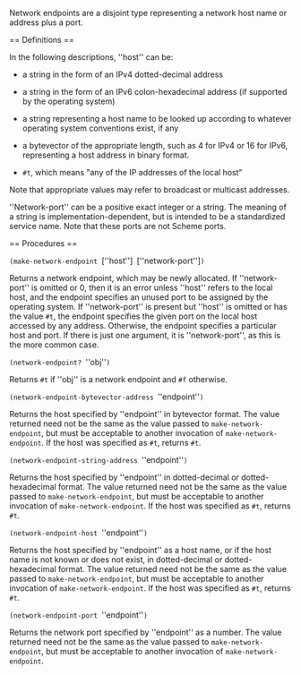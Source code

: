 Network endpoints are a disjoint type representing a network host name or address plus a port.

== Definitions ==

In the following descriptions, ''host'' can be:

 * a string in the form of an IPv4 dotted-decimal address

 * a string in the form of an IPv6 colon-hexadecimal address (if supported by the operating system)

 * a string representing a host name to be looked up according to whatever operating system conventions exist, if any

 * a bytevector of the appropriate length, such as 4 for IPv4 or 16 for IPv6, representing a host address in binary format.

 * `#t`, which means "any of the IP addresses of the local host"

Note that appropriate values may refer to broadcast or multicast addresses.

''Network-port'' can be a positive exact integer or a string.  The meaning of a string is implementation-dependent, but is intended to be a standardized service name.  Note that these ports are not Scheme ports.

== Procedures ==

`(make-network-endpoint `[''host'']` `[''network-port'']`)`

Returns a network endpoint, which may be newly allocated.  If ''network-port'' is omitted or 0, then it is an error unless ''host'' refers to the local host, and the endpoint specifies an unused port to be assigned by the operating system.  If ''network-port'' is present but ''host'' is omitted or has the value `#t`, the endpoint specifies the given port on the local host accessed by any address.  Otherwise, the endpoint specifies a particular host and port.  If there is just one argument, it is ''network-port'', as this is the more common case.

`(network-endpoint? `''obj''`)`

Returns `#t` if ''obj'' is a network endpoint and `#f` otherwise.

`(network-endpoint-bytevector-address `''endpoint''`)`

Returns the host specified by ''endpoint'' in bytevector format.  The value returned need not be the same as the value passed to `make-network-endpoint`, but must be acceptable to another invocation of `make-network-endpoint`.  If the host was specified as `#t`, returns `#t`.

`(network-endpoint-string-address `''endpoint''`)`

Returns the host specified by ''endpoint'' in dotted-decimal or dotted-hexadecimal format.  The value returned need not be the same as the value passed to `make-network-endpoint`, but must be acceptable to another invocation of `make-network-endpoint`.  If the host was specified as `#t`, returns `#t`.

`(network-endpoint-host `''endpoint''`)`

Returns the host specified by ''endpoint'' as a host name, or if the host name is not known or does not exist, in dotted-decimal or dotted-hexadecimal format.  The value returned need not be the same as the value passed to `make-network-endpoint`, but must be acceptable to another invocation of `make-network-endpoint`.  If the host was specified as `#t`, returns `#t`.

`(network-endpoint-port `''endpoint''`)`

Returns the network port specified by ''endpoint'' as a number.  The value returned need not be the same as the value passed to `make-network-endpoint`, but must be acceptable to another invocation of `make-network-endpoint`.
